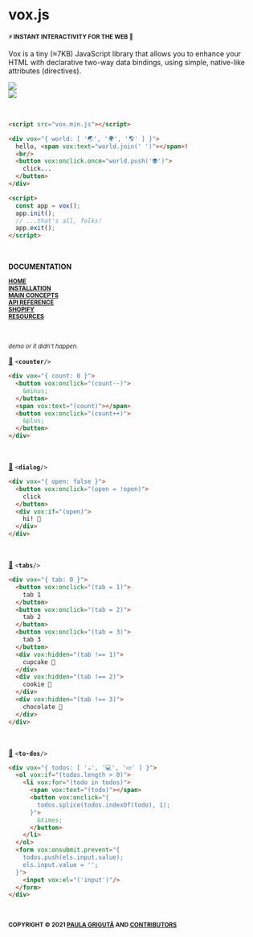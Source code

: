 # vox.js
<sup>**⚡️ INSTANT INTERACTIVITY FOR THE WEB 💫**</sup>

Vox is a tiny (&#8776;7KB) JavaScript library that allows you to enhance your HTML with declarative two-way data bindings, using simple, native-like attributes (directives).

[![](https://badgen.net/npm/v/@voxjs/vox)](https://npmjs.com/package/@voxjs/vox)  
[![](https://badgen.net/bundlephobia/minzip/@voxjs/vox)](https://bundlephobia.com/package/@voxjs/vox)

&#8206;

``` html
<script src="vox.min.js"></script>

<div vox="{ world: [ '🌏', '🌍', '🌎' ] }">
  hello, <span vox:text="world.join(' ')"></span>!
  <br/>
  <button vox:onclick.once="world.push('👽')">
    click...
  </button>
</div>

<script>
  const app = vox();
  app.init();
  // ...that's all, folks!
  app.exit();
</script>
```

&#8206;

**DOCUMENTATION**

<sub>[**HOME**](https://github.com/voxjs/vox/wiki/home)</sub>  
<sub>[**INSTALLATION**](https://github.com/voxjs/vox/wiki/installation)</sub>  
<sub>[**MAIN CONCEPTS**](https://github.com/voxjs/vox/wiki/main-concepts)</sub>  
<sub>[**API REFERENCE**](https://github.com/voxjs/vox/wiki/api-reference)</sub>  
<sub>[**SHOPIFY**](https://github.com/voxjs/vox/wiki/shopify)</sub>  
<sub>[**RESOURCES**](https://github.com/voxjs/vox/wiki/resources)</sub>

&#8206;

<sup>*demo or it didn't happen.*</sup>

[🔗](https://codepen.io/paulala/pen/LYjdYdG) <code><**counter**/></code>

``` html
<div vox="{ count: 0 }">
  <button vox:onclick="(count--)">
    &minus;
  </button>
  <span vox:text="(count)"></span>
  <button vox:onclick="(count++)">
    &plus;
  </button>
</div>
```

&#8206;

[🔗](https://codepen.io/paulala/pen/mdMxyEx) <code><**dialog**/></code>

``` html
<div vox="{ open: false }">
  <button vox:onclick="(open = !open)">
    click
  </button>
  <div vox:if="(open)">
    hi! 👋
  </div>
</div>
```

&#8206;

[🔗](https://codepen.io/paulala/pen/ExveVxm) <code><**tabs**/></code>

``` html
<div vox="{ tab: 0 }">
  <button vox:onclick="(tab = 1)">
    tab 1
  </button>
  <button vox:onclick="(tab = 2)">
    tab 2
  </button>
  <button vox:onclick="(tab = 3)">
    tab 3
  </button>
  <div vox:hidden="(tab !== 1)">
    cupcake 🧁
  </div>
  <div vox:hidden="(tab !== 2)">
    cookie 🍪
  </div>
  <div vox:hidden="(tab !== 3)">
    chocolate 🍫
  </div>
</div>
```

&#8206;

[🔗](https://codepen.io/paulala/pen/abyYzJB) <code><**to-dos**/></code>

``` html
<div vox="{ todos: [ '☕️', '💻', '💤' ] }">
  <ol vox:if="(todos.length > 0)">
    <li vox:for="(todo in todos)">
      <span vox:text="(todo)"></span>
      <button vox:onclick="{
        todos.splice(todos.indexOf(todo), 1);
      }">
        &times;
      </button>
    </li>
  </ol>
  <form vox:onsubmit.prevent="{
    todos.push(els.input.value);
    els.input.value = '';
  }">
    <input vox:el="('input')"/>
  </form>
</div>
```

<!--
&#8206;

**CONTRIBUTORS**

&#8206;

**SPONSORS**
-->

&#8206;

<sub>**COPYRIGHT &#169; 2021 [PAULA GRIGUȚĂ](https://paula.dev) AND [CONTRIBUTORS](https://github.com/voxjs/vox/blob/main/package.json)**</sub>
